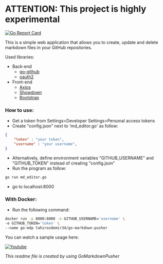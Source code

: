 # ATTENTION: This project is highly experimental

[![Go Report Card](https://goreportcard.com/badge/github.com/tahirozdemir34/GoMarkdownPusher)](https://goreportcard.com/report/github.com/tahirozdemir34/GoMarkdownPusher)

This is a simple web application that allows you to create, update and delete markdown files in your GitHub repositories. 

Used libraries:

* Back-end
  * [go-github](https://github.com/google/go-github)
  * [oauth2](https://github.com/golang/oauth2)
* Front-end
  * [Axios](https://github.com/axios/axios)
  * [Showdown](https://github.com/showdownjs/showdown)
  * [Bootstrap](https://github.com/twbs/bootstrap)

### How to use:
* Get a token from Settings>Developer Settings>Personal access tokens
* Create "config.json" next to 'md_editor.go' as follow:

```json
{
    "token" : "your token",
    "username" : "your username",
}
```

* Alternatively, define environment variables "GITHUB_USERNAME" and "GITHUB_TOKEN" instead of creating "config.json"
* Run the program as follow:

```bash
go run md_editor.go
```

* go to localhost:8000

### With Docker:
* Run the following command:

```bash
docker run -p 8000:8000 -e GITHUB_USERNAME='username' \
-e GITHUB_TOKEN='token' \
--name go-mdp tahirozdemir34/go-markdown-pusher
```

You can watch a sample usage here:

[![Youtube](https://i.ibb.co/8XmRRS0/image.png)](https://youtu.be/EwRYA8RIWLo)

*This readme file is created by using GoMarkdownPusher*
